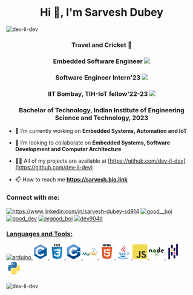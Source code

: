 <h1 align="center">Hi 👋, I'm Sarvesh Dubey</h1>
<p align="left"> <img src="https://komarev.com/ghpvc/?username=dev-il-dev&label=Profile%20views&color=0e75b6&style=flat" alt="dev-il-dev" /> </p>
<h3 align="center">Travel and Cricket 🏏</h3>

<h3 align="center">Embedded Software Engineer  <img src="https://th.bing.com/th/id/OIP.1yXRCkivdePbqa8o-w97uwHaCm?w=320&h=122&c=7&r=0&o=5&dpr=1.1&pid=1.7" width="100" /></h3>
<h3 align="center">Software Engineer Intern'23 <img src="https://user-images.githubusercontent.com/90281515/182209188-5e442aee-87c2-4f19-822f-1d57db3dfacd.png" width="100" /></h3>
<h3 align="center">IIT Bombay, TIH-IoT fellow'22-23 <img src="https://github.com/dev-il-dev/dev-il-dev/assets/90281515/38003cf9-8baa-464a-aece-b2f81d88e427" width="100" /></h3>

<h3 align="center">Bachelor of Technology, Indian Institute of Engineering Science and Technology, 2023</h3>




- 🔭 I’m currently working on **Embedded Systems, Automation and IoT**

- 👯 I’m looking to collaborate on **Embedded Systems, Software Development and Computer Architecture**

- 👨‍💻 All of my projects are available at [https://github.com/dev-il-dev](https://github.com/dev-il-dev)

- 📫 How to reach me **https://sarvesh.bio.link**

<h3 align="left">Connect with me:</h3>
<p align="left">
<a href="https://linkedin.com/in/sarvesh-dubey-sd914/" target="blank"><img align="center" src="https://raw.githubusercontent.com/rahuldkjain/github-profile-readme-generator/master/src/images/icons/Social/linked-in-alt.svg" alt="https://www.linkedin.com/in/sarvesh-dubey-sd914" height="30" width="40" /></a>
<a href="https://www.hackerrank.com/good__boi" target="blank"><img align="center" src="https://raw.githubusercontent.com/rahuldkjain/github-profile-readme-generator/master/src/images/icons/Social/hackerrank.svg" alt="good__boi" height="30" width="40" /></a>
<a href="https://www.leetcode.com/dev904d" target="blank"><img align="center" src="https://raw.githubusercontent.com/rahuldkjain/github-profile-readme-generator/master/src/images/icons/Social/leet-code.svg" alt="good_dev" height="30" width="40" /></a>
<a href="https://www.hackerearth.com/@dev904d/" target="blank"><img align="center" src="https://raw.githubusercontent.com/rahuldkjain/github-profile-readme-generator/master/src/images/icons/Social/hackerearth.svg" alt="@good_boi" height="30" width="40" /></a>
<a href="https://auth.geeksforgeeks.org/user/dev904d" target="blank"><img align="center" src="https://raw.githubusercontent.com/rahuldkjain/github-profile-readme-generator/master/src/images/icons/Social/geeks-for-geeks.svg" alt="dev904d" height="30" width="40" />
</p>

<h3 align="left">Languages and Tools:</h3>
<p align="left"> <a href="https://www.arduino.cc/" target="_blank" rel="noreferrer"> <img src="https://cdn.worldvectorlogo.com/logos/arduino-1.svg" alt="arduino" width="40" height="40"/> </a>  </a> <a href="https://www.cprogramming.com/" target="_blank" rel="noreferrer"> <img src="https://raw.githubusercontent.com/devicons/devicon/master/icons/c/c-original.svg" alt="c" width="40" height="40"/> </a> <a href="https://www.w3schools.com/css/" target="_blank" rel="noreferrer"> <img src="https://raw.githubusercontent.com/devicons/devicon/master/icons/css3/css3-original-wordmark.svg" alt="css3" width="40" height="40"/> </a>   <a href="https://www.w3schools.com/cpp/" target="_blank" rel="noreferrer"> <img src="https://raw.githubusercontent.com/devicons/devicon/master/icons/cplusplus/cplusplus-original.svg" alt="cplusplus" width="40" height="40"/> <img src="https://raw.githubusercontent.com/devicons/devicon/master/icons/mysql/mysql-original-wordmark.svg" alt="mysql" width="40" height="40"/> </a> <a href="https://www.w3.org/html/" target="_blank" rel="noreferrer"> <img src="https://raw.githubusercontent.com/devicons/devicon/master/icons/html5/html5-original-wordmark.svg" alt="html5" width="40" height="40"/> </a> <a href="https://www.java.com" target="_blank" rel="noreferrer"> <img src="https://raw.githubusercontent.com/devicons/devicon/master/icons/java/java-original.svg" alt="java" width="40" height="40"/> </a> <a href="https://developer.mozilla.org/en-US/docs/Web/JavaScript" target="_blank" rel="noreferrer"> <img src="https://raw.githubusercontent.com/devicons/devicon/master/icons/javascript/javascript-original.svg" alt="javascript" width="40" height="40"/> </a> <a href="https://nodejs.org" target="_blank" rel="noreferrer"> <img src="https://raw.githubusercontent.com/devicons/devicon/master/icons/nodejs/nodejs-original-wordmark.svg" alt="nodejs" width="40" height="40"/> </a> <a href="https://pandas.pydata.org/" target="_blank" rel="noreferrer"> <img src="https://raw.githubusercontent.com/devicons/devicon/2ae2a900d2f041da66e950e4d48052658d850630/icons/pandas/pandas-original.svg" alt="pandas" width="40" height="40"/> </a> <a href="https://www.python.org" target="_blank" rel="noreferrer"> <img src="https://raw.githubusercontent.com/devicons/devicon/master/icons/python/python-original.svg" alt="python" width="40" height="40"/> </a></p>

<p><img align="center" src="https://github-readme-stats.vercel.app/api/top-langs?username=dev-il-dev&show_icons=true&locale=en&layout=compact" alt="dev-il-dev" /></p>


